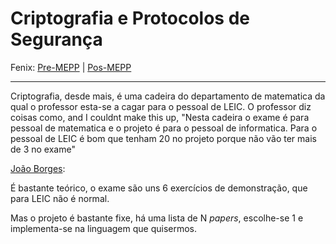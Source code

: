 # Criptografia e Protocolos de Segurança

Fenix: [Pre-MEPP](https://fenix.tecnico.ulisboa.pt/cursos/meic-a/disciplina-curricular/283003985068077) | [Pos-MEPP](https://fenix.tecnico.ulisboa.pt/cursos/meic-a/disciplina-curricular/564478961778804)

---
Criptografia, desde mais, é uma cadeira do departamento de matematica da qual o professor esta-se a cagar para o pessoal de LEIC. O professor diz coisas como, and I couldnt make this up, "Nesta cadeira o exame é para pessoal de matematica e o projeto é para o pessoal de informatica. Para o pessoal de LEIC é bom que tenham 20 no projeto porque não vão ter mais de 3 no exame"

[João Borges](https://github.com/RageKnify):

É bastante teórico, o exame são uns 6 exercícios de demonstração, que para LEIC não é normal.

Mas o projeto é bastante fixe, há uma lista de N *papers*, escolhe-se 1 e implementa-se na linguagem que quisermos.
